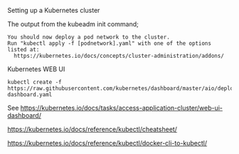 Setting up a Kubernetes cluster

The output from the kubeadm init command;
```
You should now deploy a pod network to the cluster.
Run "kubectl apply -f [podnetwork].yaml" with one of the options listed at:
  https://kubernetes.io/docs/concepts/cluster-administration/addons/
```

Kubernetes WEB UI
```
kubectl create -f https://raw.githubusercontent.com/kubernetes/dashboard/master/aio/deploy/recommended/kubernetes-dashboard.yaml
```

See https://kubernetes.io/docs/tasks/access-application-cluster/web-ui-dashboard/

https://kubernetes.io/docs/reference/kubectl/cheatsheet/

https://kubernetes.io/docs/reference/kubectl/docker-cli-to-kubectl/
